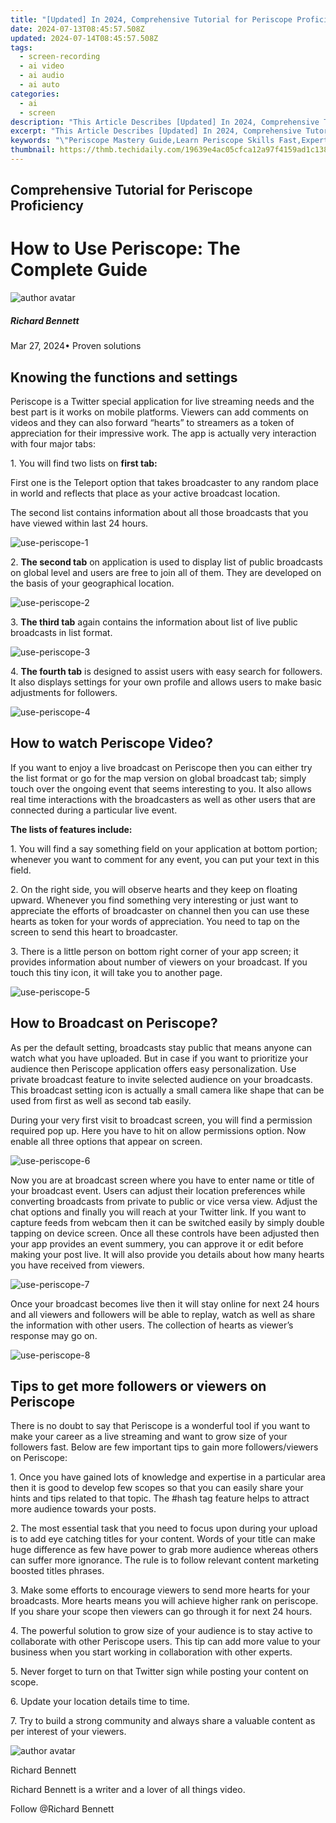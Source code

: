 ```yaml
---
title: "[Updated] In 2024, Comprehensive Tutorial for Periscope Proficiency"
date: 2024-07-13T08:45:57.508Z
updated: 2024-07-14T08:45:57.508Z
tags: 
  - screen-recording
  - ai video
  - ai audio
  - ai auto
categories: 
  - ai
  - screen
description: "This Article Describes [Updated] In 2024, Comprehensive Tutorial for Periscope Proficiency"
excerpt: "This Article Describes [Updated] In 2024, Comprehensive Tutorial for Periscope Proficiency"
keywords: "\"Periscope Mastery Guide,Learn Periscope Skills Fast,Expert Periscope Use,Step-by-Step Periscope Tutorial,Becoming a Pro with Periscope,Essential Periscope Techniques,Periscope Skill Enhancement Guide\""
thumbnail: https://thmb.techidaily.com/19639e4ac05cfca12a97f4159ad1c138d0c42ce69fcff51c42722b7ff4015400.jpg
---
```


## Comprehensive Tutorial for Periscope Proficiency

# How to Use Periscope: The Complete Guide

![author avatar](https://images.wondershare.com/filmora/article-images/richard-bennett.jpg)

##### Richard Bennett

 Mar 27, 2024• Proven solutions

## Knowing the functions and settings

 Periscope is a Twitter special application for live streaming needs and the best part is it works on mobile platforms. Viewers can add comments on videos and they can also forward “hearts” to streamers as a token of appreciation for their impressive work. The app is actually very interaction with four major tabs:

 1\. You will find two lists on **first tab:**

 First one is the Teleport option that takes broadcaster to any random place in world and reflects that place as your active broadcast location.

 The second list contains information about all those broadcasts that you have viewed within last 24 hours.

![use-periscope-1](https://images.wondershare.com/filmora/article-images/use-periscope-1.jpg)

 2\. **The second tab** on application is used to display list of public broadcasts on global level and users are free to join all of them. They are developed on the basis of your geographical location.

![use-periscope-2](https://images.wondershare.com/filmora/article-images/use-periscope-2.jpg)

 3\. **The third tab** again contains the information about list of live public broadcasts in list format.

![use-periscope-3](https://images.wondershare.com/filmora/article-images/use-periscope-3.jpg)

 4\. **The fourth tab** is designed to assist users with easy search for followers. It also displays settings for your own profile and allows users to make basic adjustments for followers.

![use-periscope-4](https://images.wondershare.com/filmora/article-images/use-periscope-4.jpg)

## How to watch Periscope Video?

 If you want to enjoy a live broadcast on Periscope then you can either try the list format or go for the map version on global broadcast tab; simply touch over the ongoing event that seems interesting to you. It also allows real time interactions with the broadcasters as well as other users that are connected during a particular live event.

**The lists of features include:**

 1\. You will find a say something field on your application at bottom portion; whenever you want to comment for any event, you can put your text in this field.

 2\. On the right side, you will observe hearts and they keep on floating upward. Whenever you find something very interesting or just want to appreciate the efforts of broadcaster on channel then you can use these hearts as token for your words of appreciation. You need to tap on the screen to send this heart to broadcaster.

 3\. There is a little person on bottom right corner of your app screen; it provides information about number of viewers on your broadcast. If you touch this tiny icon, it will take you to another page.

![use-periscope-5](https://images.wondershare.com/filmora/article-images/use-periscope-5.jpg)

## How to Broadcast on Periscope?

 As per the default setting, broadcasts stay public that means anyone can watch what you have uploaded. But in case if you want to prioritize your audience then Periscope application offers easy personalization. Use private broadcast feature to invite selected audience on your broadcasts. This broadcast setting icon is actually a small camera like shape that can be used from first as well as second tab easily.

 During your very first visit to broadcast screen, you will find a permission required pop up. Here you have to hit on allow permissions option. Now enable all three options that appear on screen.

![use-periscope-6](https://images.wondershare.com/filmora/article-images/use-periscope-6.jpg)

 Now you are at broadcast screen where you have to enter name or title of your broadcast event. Users can adjust their location preferences while converting broadcasts from private to public or vice versa view. Adjust the chat options and finally you will reach at your Twitter link. If you want to capture feeds from webcam then it can be switched easily by simply double tapping on device screen. Once all these controls have been adjusted then your app provides an event summery, you can approve it or edit before making your post live. It will also provide you details about how many hearts you have received from viewers.

![use-periscope-7](https://images.wondershare.com/filmora/article-images/use-periscope-7.jpg)

 Once your broadcast becomes live then it will stay online for next 24 hours and all viewers and followers will be able to replay, watch as well as share the information with other users. The collection of hearts as viewer’s response may go on.

![use-periscope-8](https://images.wondershare.com/filmora/article-images/use-periscope-8.jpg)

## Tips to get more followers or viewers on Periscope

 There is no doubt to say that Periscope is a wonderful tool if you want to make your career as a live streaming and want to grow size of your followers fast. Below are few important tips to gain more followers/viewers on Periscope:

 1\. Once you have gained lots of knowledge and expertise in a particular area then it is good to develop few scopes so that you can easily share your hints and tips related to that topic. The #hash tag feature helps to attract more audience towards your posts.

 2\. The most essential task that you need to focus upon during your upload is to add eye catching titles for your content. Words of your title can make huge difference as few have power to grab more audience whereas others can suffer more ignorance. The rule is to follow relevant content marketing boosted titles phrases.

 3\. Make some efforts to encourage viewers to send more hearts for your broadcasts. More hearts means you will achieve higher rank on periscope. If you share your scope then viewers can go through it for next 24 hours.

 4\. The powerful solution to grow size of your audience is to stay active to collaborate with other Periscope users. This tip can add more value to your business when you start working in collaboration with other experts.

 5\. Never forget to turn on that Twitter sign while posting your content on scope.

 6\. Update your location details time to time.

 7\. Try to build a strong community and always share a valuable content as per interest of your viewers.

![author avatar](https://images.wondershare.com/filmora/article-images/richard-bennett.jpg)

Richard Bennett

Richard Bennett is a writer and a lover of all things video.

Follow @Richard Bennett


<ins class="adsbygoogle"
     style="display:block"
     data-ad-format="autorelaxed"
     data-ad-client="ca-pub-7571918770474297"
     data-ad-slot="1223367746"></ins>



<ins class="adsbygoogle"
     style="display:block"
     data-ad-client="ca-pub-7571918770474297"
     data-ad-slot="8358498916"
     data-ad-format="auto"
     data-full-width-responsive="true"></ins>





